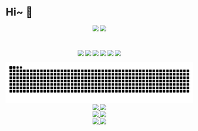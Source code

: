 # Hi~ 👋

<div align="center">
  <img width=58% src="https://github-readme-stats-one-bice.vercel.app/api?username=KwanWaiPang&count_private=true&role=OWNER,COLLABORATOR,ORGANIZATION_MEMBER&hide=prs,issues" />
  <img width=32% src="https://github-readme-stats.vercel.app/api/top-langs/?username=KwanWaiPang&layout=compact&langs_count=6&hide=CMake,JavaScript,Cuda,CSS,PowerShell,GLSL,Roff,Shell" />
</div>

<p align="center">
  <br><br>
<!--   仓库KwanWaiPang的visits数 -->
    <img src="https://badges.strrl.dev/visits/KwanWaiPang/KwanWaiPang?&color=green&logo=github">
  <!--   加入的年数 -->
    <img src="https://badges.strrl.dev/years/KwanWaiPang?color=green&logo=github">
    <img src="https://badges.strrl.dev/repos/KwanWaiPang?color=green&logo=github">
    <img src="https://badges.strrl.dev/commits/daily/KwanWaiPang?color=green&logo=github">
     <img src="https://badges.strrl.dev/contributions/daily/KwanWaiPang?color=green&logo=github">
    <img src="https://badges.strrl.dev/issues-and-prs/all/KwanWaiPang?color=green&logo=github">
</p>

<!-- 放置贪吃蛇游戏 -->
<picture>
<!-- 根据主题颜色来决定用亮的还是黑的 -->
  <source media="(prefers-color-scheme: dark)" srcset="https://github.com/KwanWaiPang/KwanWaiPang/blob/output/github-contribution-grid-snake-dark.svg" />
  <source media="(prefers-color-scheme: light)" srcset="https://github.com/KwanWaiPang/KwanWaiPang/blob/output/github-contribution-grid-snake.svg" />
  <img alt="github contribution grid snake" src="https://github.com/KwanWaiPang/KwanWaiPang/blob/output/github-contribution-grid-snake.svg" />
</picture>

<!-- 列出一些主要项目 -->
<div align="center">
  <a href="https://github.com/arclab-hku/Event_based_VO-VIO-SLAM">
    <img width: 49% src="https://github-readme-stats.vercel.app/api/pin/?username=arclab-hku&repo=Event_based_VO-VIO-SLAM&theme=transparent" />
  </a>
  <a href="https://github.com/arclab-hku/DEIO">
    <img width: 49% src="https://github-readme-stats.vercel.app/api/pin/?username=arclab-hku&repo=DEIO&theme=transparent" />
  </a>
  <br>

  <a href="https://github.com/arclab-hku/ecmd">
    <img width: 49% src="https://github-readme-stats.vercel.app/api/pin/?username=arclab-hku&repo=ecmd&theme=transparent" />
  </a>
  <a href="https://github.com/arclab-hku/SuperEIO">
    <img width: 49% src="https://github-readme-stats.vercel.app/api/pin/?username=arclab-hku&repo=SuperEIO&theme=transparent" />
  </a>
 <br>

   <a href="https://github.com/arclab-hku/ESVIO">
    <img width: 49% src="https://github-readme-stats.vercel.app/api/pin/?username=arclab-hku&repo=ESVIO&theme=transparent" />
  </a>
  <a href="https://github.com/arclab-hku/comment_3DGS">
    <img width: 49% src="https://github-readme-stats.vercel.app/api/pin/?username=arclab-hku&repo=comment_3DGS&theme=transparent" />
  </a>
 <br>   
</div>

